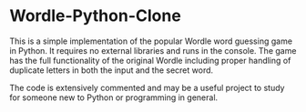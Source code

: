 # Wordle-Python-Clone

This is a simple implementation of the popular Wordle word guessing game in Python. It requires no external libraries and runs in the console. The game has the full functionality of the original Wordle including proper handling of duplicate letters in both the input and the secret word.

The code is extensively commented and may be a useful project to study for someone new to Python or programming in general.
